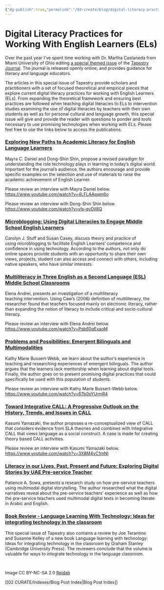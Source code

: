 ```yaml
---
{"dg-publish":true,"permalink":"/03-create/blog/digital-literacy-practices-for-working-with-english-learners-e-ls/","title":"Digital Literacy Practices for Working With English Learners (ELs)","tags":["ell","english-learner","multiliteracies","second-language"]}
---
```


# Digital Literacy Practices for Working With English Learners (ELs)

Over the past year I've spent time working with Dr. Martha Castaneda from Miami University of Ohio editing [a special themed issue](http://journals.fcla.edu/tapestry/issue/view/4060/showToc) of the [Tapestry Journal](http://journals.fcla.edu/tapestry/index). The journal is released openly online, and provides guidance for literacy and language educators.

The articles in this special issue of Tapestry provide scholars and practitioners with a set of focused theoretical and empirical pieces that explore current digital literacy practices for working with English Learners (ELs). From expanding the theoretical framework and ensuring best practices are followed when teaching digital literacies to ELs to intervention studies examining the use of digital literacies by teachers with their own students as well as for personal cultural and language growth, this special issue will give and provide the reader with questions to ponder and tools necessary to use promising technologies when working with ELs. Please feel free to use the links below to access the publications.

### [Exploring New Paths to Academic Literacy for English Language Learners](http://journals.fcla.edu/tapestry/article/view/84241/81362)

Mayra C. Daniel and Dong-Shin Shin, propose a revised paradigm for understanding the role technology plays in learning in today’s digital world. Important for the journal’s audience, the authors encourage and provide specific examples on the selection and use of materials to raise the academic achievement of English Learner.

Please review an interview with Mayra Daniel below. https://www.youtube.com/watch?v=4LFLAApqm6o

Please review an interview with Dong-Shin Shin below. https://www.youtube.com/watch?v=vls-qyDjl8Q

### [Microblogging: Using Digital Literacies to Engage Middle School English Learners](http://journals.fcla.edu/tapestry/article/view/84242/81363)

Carolyn J. Stuff and Susan Casey, discuss theory and practice of using microblogging to facilitate English Learners’ competence and confidence in using technology. According to the authors, not only do online spaces provide students with an opportunity to share their own views, projects, student can also access and connect with others, including native speakers, who have similar interests.

### [Multiliteracy in Three English as a Second Language (ESL) Middle School Classrooms](journals.fcla.edu/tapestry/article/view/84243/81364)

Elena Andrei, presents an investigation of a multiliteracy teaching intervention. Using Caw’s (2006) definition of multiliteracy, the researcher found that teachers focused mainly on electronic literacy, rather than expanding the notion of literacy to include critical and socio-cultural literacy.

Please review an interview with Elena Andrei below. https://www.youtube.com/watch?v=Psb60qExaoM

### [Problems and Possibilities: Emergent Bilinguals and Multimodalities](http://journals.fcla.edu/tapestry/article/view/84244/81365)

Kathy Marie Bussert-Webb, we learn about the author’s experience in teaching and researching experiences of emergent bilinguals. The author argues that the learners lack mentorship when learning about digital tools. Finally, the author goes on to present promising digital practices that could specifically be used with this population of students.

Please review an interview with Kathy Marie Bussert-Webb below. https://www.youtube.com/watch?v=67b0sYUrmR4

### [Toward Integrative CALL: A Progressive Outlook on the History, Trends, and Issues in CALL](http://journals.fcla.edu/tapestry/article/view/84245/81366)

Kasumi Yamazaki, the author proposes a re-conceptualized view of CALL that considers evidence from SLA theories and combines with Integrative CALL that views language as a social construct. A case is made for creating theory based CALL activities.

Please review an interview with Kasumi Yamazaki below. https://www.youtube.com/watch?v=3X8M4vC1mNI

### [Literacy in our Lives, Past, Present and Future: Exploring Digital Stories by UAE Pre-service Teacher](http://journals.fcla.edu/tapestry/article/view/84246/81367)

Patience A. Sowa, presents a research study on how pre-service teachers using multimodal digital storytelling. The author researched what the digital narratives reveal about the pre-service teachers’ experience as well as how the pre-service teachers used multimodal digital texts in becoming literate in Arabic and English.

### [Book Review - Language Learning With Technology: Ideas for integrating technology in the classroom](http://journals.fcla.edu/tapestry/article/view/84247/81368)

This special issue of Tapestry also contains a review by Joe Terantino and Susanne Kelley of a new book Language learning with technology: Ideas for integrating technology in the classroom by Graham Stanley (Cambridge University Press). The reviewers conclude that the volume is valuable for ways to integrate technology in the language classroom.

 

Image CC BY-NC-SA 2.0 [Reidab](https://www.flickr.com/photos/reidab/369052099/in/photolist-yBuke-j3cTX-j3cTZ-gmKjm8-5zw53T-pFYj5x-6ZN5FZ-fForLD-fFF1AW-fFor2p-fFEZES-fFF3mf-fFotAx-fFF455-9zyywc-72P18S-j3cTY-65qpGA-fFotNK-fFF2T7-fFEZrs-fFF1XG-fFF1Jo-fFouoP-fFooL4-fFF1Rj-fFF4cu-fFotVZ-fFopst-fFF6b5-fFEZdb-fFF2x3-fFF6EJ-fFormz-fFopFK-fFottx-fFouWt-fFF6xd-fFF2Zj-fFF25E-fFouPn-fFot1k-fFooCg-fFosTg-fFosb8-fFouAB-fFEZxs-fFF3Pm-fFotfZ-fFougB)

[[02 CURATE/Indexes/Blog Post Index\|Blog Post Index]]